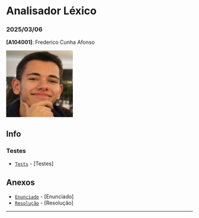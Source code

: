 # Analisador Léxico

### 2025/03/06

**[A104001]**: Frederico Cunha Afonso  

![Fred](../Photo.png)

## Info


### Testes
- [`Tests`](Tests/output.txt) - [Testes] 


## Anexos 
- [`Enunciado`](Enunciado.pdf) - [Enunciado] 
- [`Resolução`](TP4.ipynb) - [Resolução] 
---